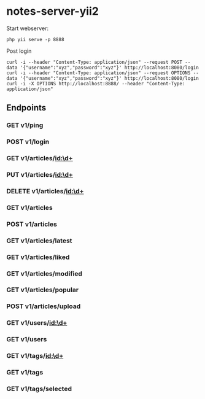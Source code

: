 # notes-server-yii2

Start webserver:

    php yii serve -p 8888
    
Post login
    
    curl -i --header "Content-Type: application/json" --request POST --data '{"username":"xyz","password":"xyz"}' http://localhost:8080/login
    curl -i --header "Content-Type: application/json" --request OPTIONS --data '{"username":"xyz","password":"xyz"}' http://localhost:8080/login
    curl -i -X OPTIONS http://localhost:8888/ --header "Content-Type: application/json"
      
## Endpoints

### GET v1/ping

### POST v1/login

### GET v1/articles/<id:\d+>

### PUT v1/articles/<id:\d+>

### DELETE v1/articles/<id:\d+>

### GET v1/articles

### POST v1/articles

### GET v1/articles/latest

### GET v1/articles/liked

### GET v1/articles/modified

### GET v1/articles/popular

### POST v1/articles/upload

### GET v1/users/<id:\d+>

### GET v1/users

### GET v1/tags/<id:\d+>

### GET v1/tags

### GET v1/tags/selected
